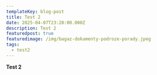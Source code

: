 ```yaml
---
templateKey: blog-post
title: Test 2
date: 2025-04-07T23:20:00.000Z
description: Test 2
featuredpost: true
featuredimage: /img/bagaz-dokumenty-podroze-porady.jpeg
tags:
  - test2
---
```

**Test 2**
